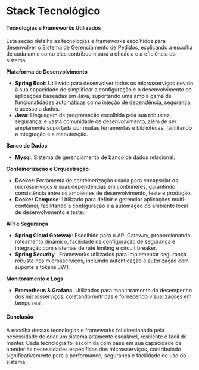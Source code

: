 # Stack Tecnológico

#### Tecnologias e Frameworks Utilizados

Esta seção detalha as tecnologias e frameworks escolhidos para desenvolver o Sistema de Gerenciamento de Pedidos, explicando a escolha de cada um e como eles contribuem para a eficácia e a eficiência do sistema.

**Plataforma de Desenvolvimento**

* **Spring Boot**: Utilizado para desenvolver todos os microsserviços devido à sua capacidade de simplificar a configuração e o desenvolvimento de aplicações baseadas em Java, suportando uma ampla gama de funcionalidades automáticas como injeção de dependência, segurança, e acesso a dados.
* **Java**: Linguagem de programação escolhida pela sua robustez, segurança, e vasta comunidade de desenvolvimento, além de ser amplamente suportada por muitas ferramentas e bibliotecas, facilitando a integração e a manutenção.

**Banco de Dados**

* **Mysql**: Sistema de gerenciamento de banco de dados relacional.

**Contêinerização e Orquestração**

* **Docker**: Ferramenta de contêinerização usada para encapsular os microsserviços e suas dependências em contêineres, garantindo consistência entre os ambientes de desenvolvimento, teste e produção.
* **Docker Compose**: Utilizado para definir e gerenciar aplicações multi-contêiner, facilitando a configuração e a automação do ambiente local de desenvolvimento e teste.



**API e Segurança**

* **Spring Cloud Gateway**: Escolhido para o API Gateway, proporcionando roteamento dinâmico, facilidade na configuração de segurança e integração com sistemas de rate limiting e circuit breaker.
* **Spring Security** : Frameworks utilizados para implementar segurança robusta nos microsserviços, incluindo autenticação e autorização com suporte a tokens JWT.

**Monitoramento e Logs**

* **Prometheus & Grafana**: Utilizados para monitoramento do desempenho dos microsserviços, coletando métricas e fornecendo visualizações em tempo real.



#### Conclusão

A escolha dessas tecnologias e frameworks foi direcionada pela necessidade de criar um sistema altamente escalável, resiliente e fácil de manter. Cada tecnologia foi escolhida com base em sua capacidade de atender às necessidades específicas dos microsserviços, contribuindo significativamente para a performance, segurança e facilidade de uso do sistema.
